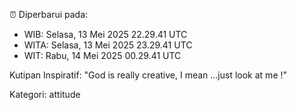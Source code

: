 ⏰ Diperbarui pada:
- WIB: Selasa, 13 Mei 2025 22.29.41 UTC
- WITA: Selasa, 13 Mei 2025 23.29.41 UTC
- WIT: Rabu, 14 Mei 2025 00.29.41 UTC

Kutipan Inspiratif:
"God is really creative, I mean ...just look at me !"


Kategori: attitude

